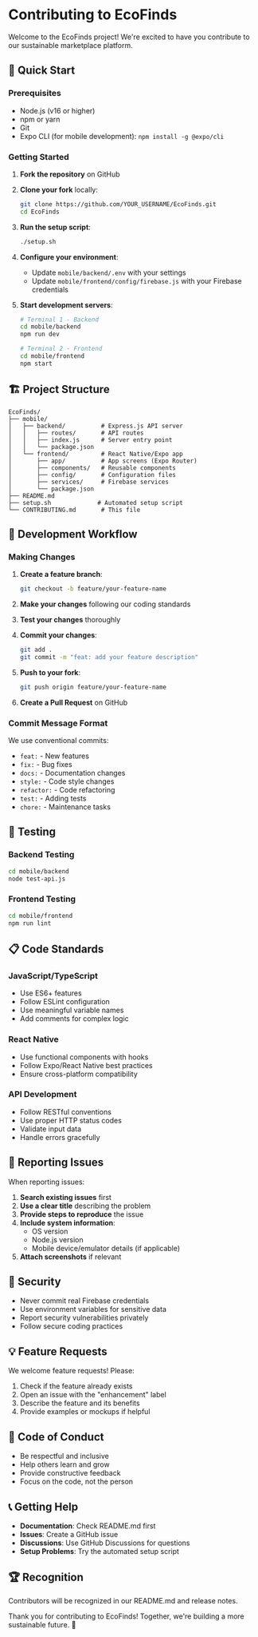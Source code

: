 # Contributing to EcoFinds

Welcome to the EcoFinds project! We're excited to have you contribute to our sustainable marketplace platform.

## 🚀 Quick Start

### Prerequisites
- Node.js (v16 or higher)
- npm or yarn
- Git
- Expo CLI (for mobile development): `npm install -g @expo/cli`

### Getting Started

1. **Fork the repository** on GitHub
2. **Clone your fork** locally:
   ```bash
   git clone https://github.com/YOUR_USERNAME/EcoFinds.git
   cd EcoFinds
   ```

3. **Run the setup script**:
   ```bash
   ./setup.sh
   ```

4. **Configure your environment**:
   - Update `mobile/backend/.env` with your settings
   - Update `mobile/frontend/config/firebase.js` with your Firebase credentials

5. **Start development servers**:
   ```bash
   # Terminal 1 - Backend
   cd mobile/backend
   npm run dev
   
   # Terminal 2 - Frontend  
   cd mobile/frontend
   npm start
   ```

## 🏗️ Project Structure

```
EcoFinds/
├── mobile/
│   ├── backend/          # Express.js API server
│   │   ├── routes/       # API routes
│   │   ├── index.js      # Server entry point
│   │   └── package.json
│   └── frontend/         # React Native/Expo app
│       ├── app/          # App screens (Expo Router)
│       ├── components/   # Reusable components
│       ├── config/       # Configuration files
│       ├── services/     # Firebase services
│       └── package.json
├── README.md
├── setup.sh             # Automated setup script
└── CONTRIBUTING.md       # This file
```

## 🔧 Development Workflow

### Making Changes

1. **Create a feature branch**:
   ```bash
   git checkout -b feature/your-feature-name
   ```

2. **Make your changes** following our coding standards
3. **Test your changes** thoroughly
4. **Commit your changes**:
   ```bash
   git add .
   git commit -m "feat: add your feature description"
   ```

5. **Push to your fork**:
   ```bash
   git push origin feature/your-feature-name
   ```

6. **Create a Pull Request** on GitHub

### Commit Message Format

We use conventional commits:
- `feat:` - New features
- `fix:` - Bug fixes
- `docs:` - Documentation changes
- `style:` - Code style changes
- `refactor:` - Code refactoring
- `test:` - Adding tests
- `chore:` - Maintenance tasks

## 🧪 Testing

### Backend Testing
```bash
cd mobile/backend
node test-api.js
```

### Frontend Testing
```bash
cd mobile/frontend
npm run lint
```

## 📋 Code Standards

### JavaScript/TypeScript
- Use ES6+ features
- Follow ESLint configuration
- Use meaningful variable names
- Add comments for complex logic

### React Native
- Use functional components with hooks
- Follow Expo/React Native best practices
- Ensure cross-platform compatibility

### API Development
- Follow RESTful conventions
- Use proper HTTP status codes
- Validate input data
- Handle errors gracefully

## 🐛 Reporting Issues

When reporting issues:

1. **Search existing issues** first
2. **Use a clear title** describing the problem
3. **Provide steps to reproduce** the issue
4. **Include system information**:
   - OS version
   - Node.js version
   - Mobile device/emulator details (if applicable)
5. **Attach screenshots** if relevant

## 🔐 Security

- Never commit real Firebase credentials
- Use environment variables for sensitive data
- Report security vulnerabilities privately
- Follow secure coding practices

## 💡 Feature Requests

We welcome feature requests! Please:

1. Check if the feature already exists
2. Open an issue with the "enhancement" label
3. Describe the feature and its benefits
4. Provide examples or mockups if helpful

## 🤝 Code of Conduct

- Be respectful and inclusive
- Help others learn and grow
- Provide constructive feedback
- Focus on the code, not the person

## 📞 Getting Help

- **Documentation**: Check README.md first
- **Issues**: Create a GitHub issue
- **Discussions**: Use GitHub Discussions for questions
- **Setup Problems**: Try the automated setup script

## 🏆 Recognition

Contributors will be recognized in our README.md and release notes.

Thank you for contributing to EcoFinds! Together, we're building a more sustainable future. 🌱